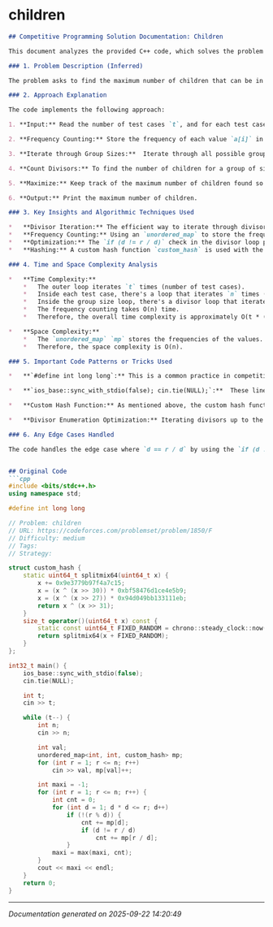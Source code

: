 # children

```markdown
## Competitive Programming Solution Documentation: Children

This document analyzes the provided C++ code, which solves the problem "Children" from Codeforces (Problem F of contest 1850, available at [https://codeforces.com/problemset/problem/1850/F](https://codeforces.com/problemset/problem/1850/F)).

### 1. Problem Description (Inferred)

The problem asks to find the maximum number of children that can be in a group. We are given an array `a` of `n` integers, where `a[i]` represents the 'value' or 'type' of the i-th child. We want to form a group of children such that the group size is `r` (where `1 <= r <= n`).  The condition for a child `i` to be included in a group of size `r` is that `a[i]` must be a divisor of `r`.  The goal is to find the maximum possible number of children that can belong to any group, when trying all valid sizes from 1 to n.

### 2. Approach Explanation

The code implements the following approach:

1. **Input:** Read the number of test cases `t`, and for each test case, read the number of children `n`, and the values `a[i]` for each child `i` from 1 to `n`.

2. **Frequency Counting:** Store the frequency of each value `a[i]` in an `unordered_map` called `mp`.  The key is the value of `a[i]`, and the value is the number of children with that value.  This allows efficient counting of children of a certain type.

3. **Iterate through Group Sizes:**  Iterate through all possible group sizes `r` from 1 to `n`.  For each `r`, calculate the number of children that can be in a group of that size.

4. **Count Divisors:** To find the number of children for a group of size `r`, iterate through all divisors `d` of `r` up to the square root of `r`.  If `a[i] == d` or `a[i] == r/d` (and `d != r/d` to avoid double counting when `d * d == r`), then the corresponding child can be included in the group, hence we increment the count. The frequencies are efficiently looked up in `mp`.

5. **Maximize:** Keep track of the maximum number of children found so far, and update it accordingly.

6. **Output:** Print the maximum number of children.

### 3. Key Insights and Algorithmic Techniques Used

*   **Divisor Iteration:** The efficient way to iterate through divisors of a number `r` is to iterate from 1 to the square root of `r`.  If `d` is a divisor of `r`, then `r/d` is also a divisor.  This reduces the time complexity from O(r) to O(sqrt(r)).
*   **Frequency Counting:** Using an `unordered_map` to store the frequency of each value is crucial for efficient counting.  It allows us to quickly determine how many children have a specific value.
*   **Optimization:** The `if (d != r / d)` check in the divisor loop prevents double-counting when `d` is the square root of `r`.
*   **Hashing:** A custom hash function `custom_hash` is used with the `unordered_map`. This is a common technique to avoid hash collisions and potentially improve the performance of the `unordered_map`, especially when dealing with large datasets or potential adversarial inputs.  The `splitmix64` algorithm is a good general-purpose hash function. Using a fixed random number during construction of the hash ensures consistent hashing across different program executions, which can be important for debugging or profiling. However, in some contexts, it might be beneficial to omit the randomness entirely for reproducibility in testing if the distribution of input data is known to be well-behaved.

### 4. Time and Space Complexity Analysis

*   **Time Complexity:**
    *   The outer loop iterates `t` times (number of test cases).
    *   Inside each test case, there's a loop that iterates `n` times (group sizes).
    *   Inside the group size loop, there's a divisor loop that iterates up to `sqrt(r)`, which is at most `sqrt(n)`.
    *   The frequency counting takes O(n) time.
    *   Therefore, the overall time complexity is approximately O(t * (n + n * sqrt(n))). In worst case scenario the map might require rehashing thus a slightly higher complexity may exist. Thus, the complexity can be simplified to `O(t * n * sqrt(n))`.

*   **Space Complexity:**
    *   The `unordered_map` `mp` stores the frequencies of the values. In the worst case, all `n` values are distinct, so the map will store `n` key-value pairs.
    *   Therefore, the space complexity is O(n).

### 5. Important Code Patterns or Tricks Used

*   **`#define int long long`:** This is a common practice in competitive programming to avoid integer overflow issues.  It redefines `int` to `long long`, which has a larger range.  It's important to remember to change `main()` to `int32_t main()` when using this.

*   **`ios_base::sync_with_stdio(false); cin.tie(NULL);`:**  These lines disable synchronization between C++ streams and C streams and untie `cin` and `cout`, which can significantly improve the input/output performance.

*   **Custom Hash Function:** As mentioned above, the custom hash function is used to improve the performance of the `unordered_map`.  This is important for avoiding hash collisions and achieving optimal performance.

*   **Divisor Enumeration Optimization:** Iterating divisors up to the square root.

### 6. Any Edge Cases Handled

The code handles the edge case where `d == r / d` by using the `if (d != r / d)` condition. This prevents double-counting the same divisor when `r` is a perfect square.  It implicitly handles the case where a value is 0.  If `0` appears in the input, `mp[0]` will store its frequency, and `0` will be considered as a divisor of any number when `r` is looped. However, it does assume valid integer input in the specified range.


## Original Code
```cpp
#include <bits/stdc++.h>
using namespace std;

#define int long long

// Problem: children
// URL: https://codeforces.com/problemset/problem/1850/F
// Difficulty: medium
// Tags:
// Strategy:

struct custom_hash {
    static uint64_t splitmix64(uint64_t x) {
        x += 0x9e3779b97f4a7c15;
        x = (x ^ (x >> 30)) * 0xbf58476d1ce4e5b9;
        x = (x ^ (x >> 27)) * 0x94d049bb133111eb;
        return x ^ (x >> 31);
    }
    size_t operator()(uint64_t x) const {
        static const uint64_t FIXED_RANDOM = chrono::steady_clock::now().time_since_epoch().count();
        return splitmix64(x + FIXED_RANDOM);
    }
};

int32_t main() {
    ios_base::sync_with_stdio(false);
    cin.tie(NULL);

    int t;
    cin >> t;

    while (t--) {
        int n;
        cin >> n;

        int val;
        unordered_map<int, int, custom_hash> mp;
        for (int r = 1; r <= n; r++)
            cin >> val, mp[val]++;

        int maxi = -1;
        for (int r = 1; r <= n; r++) {
            int cnt = 0;
            for (int d = 1; d * d <= r; d++)
                if (!(r % d)) {
                    cnt += mp[d];
                    if (d != r / d)
                        cnt += mp[r / d];
                }
            maxi = max(maxi, cnt);
        }
        cout << maxi << endl;
    }
    return 0;
}
```

---
*Documentation generated on 2025-09-22 14:20:49*
